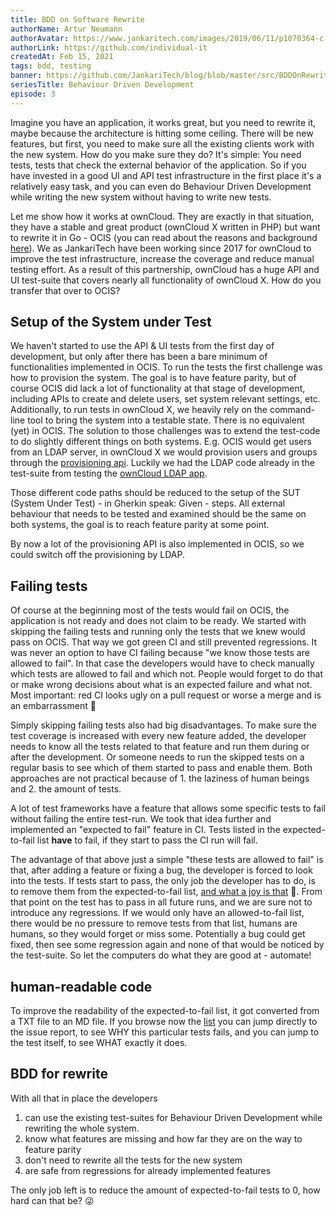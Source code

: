 ```yaml
---
title: BDD on Software Rewrite
authorName: Artur Neumann
authorAvatar: https://www.jankaritech.com/images/2019/06/11/p1070364-c-light-800.jpg
authorLink: https://github.com/individual-it
createdAt: Feb 15, 2021
tags: bdd, testing
banner: https://github.com/JankariTech/blog/blob/master/src/BDDOnRewrite.png
seriesTitle: Behaviour Driven Development
episode: 3
---
```


Imagine you have an application, it works great, but you need to rewrite it, maybe because the architecture is hitting some ceiling. There will be new features, but first, you need to make sure all the existing clients work with the new system. How do you make sure they do? It's simple: You need tests, tests that check the external behavior of the application. So if you have invested in a good UI and API test infrastructure in the first place it's a relatively easy task, and you can even do Behaviour Driven Development while writing the new system without having to write new tests.

Let me show how it works at ownCloud. They are exactly in that situation, they have a stable and great product (ownCloud X written in PHP) but want to rewrite it in Go - OCIS (you can read about the reasons and background [here](https://owncloud.com/infinite-scale/)).
We as JankariTech have been working since 2017 for ownCloud to improve the test infrastructure, increase the coverage and reduce manual testing effort. As a result of this partnership, ownCloud has a huge API and UI test-suite that covers nearly all functionality of ownCloud X. How do you transfer that over to OCIS?

## Setup of the System under Test

We haven't started to use the API & UI tests from the first day of development, but only after there has been a bare minimum of functionalities implemented in OCIS. To run the tests the first challenge was how to provision the system. The goal is to have feature parity, but of course OCIS did lack a lot of functionality at that stage of development, including APIs to create and delete users, set system relevant settings, etc. Additionally, to run tests in ownCloud X, we heavily rely on the command-line tool to bring the system into a testable state. There is no equivalent (yet) in OCIS. The solution to those challenges was to extend the test-code to do slightly different things on both systems. E.g. OCIS would get users from an LDAP server, in ownCloud X we would provision users and groups through the [provisioning api](https://doc.owncloud.com/server/developer_manual/core/apis/provisioning-api.html#instruction-set-for-users). Luckily we had the LDAP code already in the test-suite from testing the [ownCloud LDAP app](https://github.com/owncloud/user_ldap).

Those different code paths should be reduced to the setup of the SUT (System Under Test) - in Gherkin speak: Given - steps.
All external behaviour that needs to be tested and examined should be the same on both systems, the goal is to reach feature parity at some point.

By now a lot of the provisioning API is also implemented in OCIS, so we could switch off the provisioning by LDAP.

## Failing tests

Of course at the beginning most of the tests would fail on OCIS, the application is not ready and does not claim to be ready. We started with skipping the failing tests and running only the tests that we knew would pass on OCIS. That way we got green CI and still prevented regressions. It was never an option to have CI failing because "we know those tests are allowed to fail". In that case the developers would have to check manually which tests are allowed to fail and which not. People would forget to do that or make wrong decisions about what is an expected failure and what not. Most important: red CI looks ugly on a pull request or worse a merge and is an embarrassment 🙈

Simply skipping failing tests also had big disadvantages. To make sure the test coverage is increased with every new feature added, the developer needs to know all the tests related to that feature and run them during or after the development. Or someone needs to run the skipped tests on a regular basis to see which of them started to pass and enable them. Both approaches are not practical because of 1. the laziness of human beings and 2. the amount of tests.

A lot of test frameworks have a feature that allows some specific tests to fail without failing the entire test-run. We took that idea further and implemented an "expected to fail" feature in CI. Tests listed in the expected-to-fail list **have** to fail, if they start to pass the CI run will fail.

The advantage of that above just a simple "these tests are allowed to fail" is that, after adding a feature or fixing a bug, the developer is forced to look into the tests. If tests start to pass, the only job the developer has to do, is to remove them from the expected-to-fail list, [and what a joy is that](https://github.com/cs3org/reva/pull/1368#issuecomment-754179433) 🎉.
From that point on the test has to pass in all future runs, and we are sure not to introduce any regressions. If we would only have an allowed-to-fail list, there would be no pressure to remove tests from that list, humans are humans, so they would forget or miss some. Potentially a bug could get fixed, then see some regression again and none of that would be noticed by the test-suite. So let the computers do what they are good at - automate!

## human-readable code

To improve the readability of the expected-to-fail list, it got converted from a TXT file to an MD file. If you browse now the [list](https://github.com/owncloud/ocis/blob/master/tests/acceptance/expected-failures-API-on-OCIS-storage.md) you can jump directly to the issue report, to see WHY this particular tests fails, and you can jump to the test itself, to see WHAT exactly it does.

## BDD for rewrite

With all that in place the developers
1. can use the existing test-suites for Behaviour Driven Development while rewriting the whole system.
1. know what features are missing and how far they are on the way to feature parity
1. don't need to rewrite all the tests for the new system
1. are safe from regressions for already implemented features

The only job left is to reduce the amount of expected-to-fail tests to 0, how hard can that be? 😜
